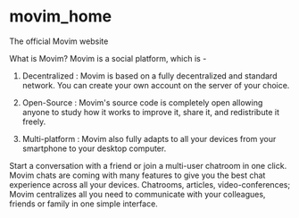 # movim_home
The official Movim website

What is Movim?
Movim is a social platform, which is -

1) Decentralized : 
Movim is based on a fully decentralized and standard network. You can create your own account on
the server of your choice.

2) Open-Source : 
Movim's source code is completely open allowing anyone to study how it works to improve it,
share it, and redistribute it freely.

3) Multi-platform : 
Movim also fully adapts to all your devices from your smartphone to your desktop computer.


Start a conversation with a friend or join a multi-user chatroom in one click.
Movim chats are coming with many features to give you the best chat experience across all your devices.
Chatrooms, articles, video-conferences; Movim centralizes all you need to communicate with your colleagues,
friends or family in one simple interface.
